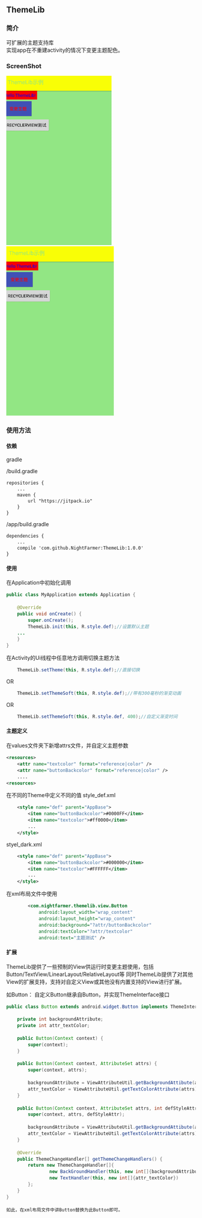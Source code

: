 ## ThemeLib

### 简介
可扩展的主题支持库</br>
实现app在不重建activity的情况下变更主题配色。</br>

### ScreenShot
![示例1](https://raw.githubusercontent.com/NightFarmer/ThemeLib/master/sample/screenshots/s1.gif "示例1")
![示例1](https://raw.githubusercontent.com/NightFarmer/ThemeLib/master/sample/screenshots/s2.gif "示例1")

### 使用方法

#### 依赖
gradle

/build.gradle
```
repositories {
    ...
    maven {
        url "https://jitpack.io"
    }
}
```
/app/build.gradle
```
dependencies {
    ...
    compile 'com.github.NightFarmer:ThemeLib:1.0.0'
}
```
#### 使用
在Application中初始化调用
```java
public class MyApplication extends Application {

    @Override
    public void onCreate() {
        super.onCreate();
        ThemeLib.init(this, R.style.def);//设置默认主题
	...
    }
}
```

在Activity的Ui线程中任意地方调用切换主题方法
```java
    ThemeLib.setTheme(this, R.style.def);//直接切换
```
OR
```java
    ThemeLib.setThemeSoft(this, R.style.def);//带有300毫秒的渐变动画
```
OR
```java
    ThemeLib.setThemeSoft(this, R.style.def, 400);//自定义渐变时间
```

#### 主题定义

在values文件夹下新增attrs文件，并自定义主题参数
```xml
<resources>
    <attr name="textcolor" format="reference|color" />
    <attr name="buttonBackcolor" format="reference|color" />
    ....
<resources>
```

在不同的Theme中定义不同的值
style_def.xml
```xml
    <style name="def" parent="AppBase">
        <item name="buttonBackcolor">#0000FF</item>
        <item name="textcolor">#ff0000</item>
        ...
    </style>
```
styel_dark.xml
```xml
    <style name="def" parent="AppBase">
        <item name="buttonBackcolor">#000000</item>
        <item name="textcolor">#FFFFFF</item>
        ...
    </style>
```

在xml布局文件中使用
```xml
        <com.nightfarmer.themelib.view.Button
            android:layout_width="wrap_content"
            android:layout_height="wrap_content"
            android:background="?attr/buttonBackcolor"
            android:textColor="?attr/textcolor"
            android:text="主题测试" />
```

#### 扩展
ThemeLib提供了一些预制的View供运行时变更主题使用，包括Button/TextView/LinearLayout/RelativeLayout等
同时ThemeLib提供了对其他View的扩展支持，支持对自定义View或其他没有内置支持的View进行扩展。

如Button：
自定义Button继承自Button，并实现ThemeInterface接口
```java
public class Button extends android.widget.Button implements ThemeInterface {

    private int backgroundAttribute;
    private int attr_textColor;

    public Button(Context context) {
        super(context);
    }

    public Button(Context context, AttributeSet attrs) {
        super(context, attrs);

        backgroundAttribute = ViewAttributeUtil.getBackgroundAttibute(attrs);
        attr_textColor = ViewAttributeUtil.getTextColorAttribute(attrs);
    }

    public Button(Context context, AttributeSet attrs, int defStyleAttr) {
        super(context, attrs, defStyleAttr);

        backgroundAttribute = ViewAttributeUtil.getBackgroundAttibute(attrs);
        attr_textColor = ViewAttributeUtil.getTextColorAttribute(attrs);
    }

    @Override
    public ThemeChangeHandler[] getThemeChangeHandlers() {
        return new ThemeChangeHandler[]{
                new BackGroundHandler(this, new int[]{backgroundAttribute}),
                new TextHandler(this, new int[]{attr_textColor})
        };
    }
}

如此，在xml布局文件中讲Button替换为此Button即可。

```


